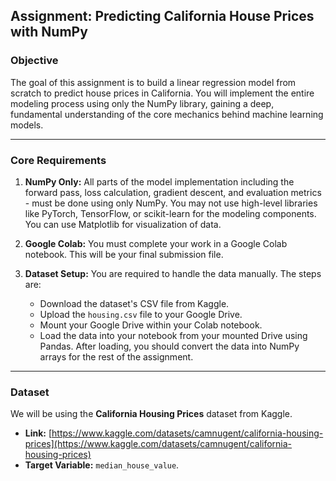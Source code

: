 ## Assignment: Predicting California House Prices with NumPy

### Objective

The goal of this assignment is to build a linear regression model from scratch to predict house prices in California. You will implement the entire modeling process using only the NumPy library, gaining a deep, fundamental understanding of the core mechanics behind machine learning models.

---

### Core Requirements

1. **NumPy Only:** All parts of the model implementation including the forward pass, loss calculation, gradient descent, and evaluation metrics - must be done using only NumPy. You may not use high-level libraries like PyTorch, TensorFlow, or scikit-learn for the modeling components. You can use Matplotlib for visualization of data.
    
2. **Google Colab:** You must complete your work in a Google Colab notebook. This will be your final submission file.
    
3. **Dataset Setup:** You are required to handle the data manually. The steps are:
    - Download the dataset's CSV file from Kaggle.
    - Upload the `housing.csv` file to your Google Drive.
    - Mount your Google Drive within your Colab notebook.
    - Load the data into your notebook from your mounted Drive using Pandas. After loading, you should convert the data into NumPy arrays for the rest of the assignment.

---

### Dataset

We will be using the **California Housing Prices** dataset from Kaggle.

- **Link:** [https://www.kaggle.com/datasets/camnugent/california-housing-prices](https://www.kaggle.com/datasets/camnugent/california-housing-prices)
- **Target Variable:** `median_house_value`.
